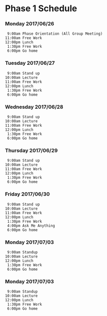 # Phase 1 Schedule

### Monday 2017/06/26

```
 9:00am Phase Orientation (All Group Meeting)
11:00am Free Work
12:00pm Lunch
 1:30pm Free Work
 6:00pm Go home
```

### Tuesday 2017/06/27

```
 9:00am Stand up
10:00am Lecture
11:00am Free Work
12:00pm Lunch
 1:30pm Free Work
 6:00pm Go home
```

### Wednesday 2017/06/28

```
 9:00am Stand up
10:00am Lecture
11:00am Free Work
12:00pm Lunch
 1:30pm Free Work
 6:00pm Go home
```


### Thursday 2017/06/29

```
 9:00am Stand up
10:00am Lecture
11:00am Free Work
12:00pm Lunch
 1:30pm Free Work
 6:00pm Go home
```


### Friday 2017/06/30

```
 9:00am Stand up
10:00am Lecture
11:00am Free Work
12:00pm Lunch
 1:30pm Free Work
 4:00pm Ask Me Anything
 6:00pm Go home
```



### Monday 2017/07/03

```
 9:00am Standup
10:00am Lecture
12:00pm Lunch
 1:30pm Free Work
 6:00pm Go home
```

### Monday 2017/07/03

```
 9:00am Standup
10:00am Lecture
12:00pm Lunch
 1:30pm Free Work
 6:00pm Go home
```


